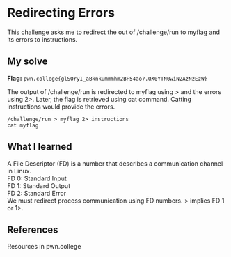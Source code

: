 # Redirecting Errors
This challenge asks me to redirect the out of /challenge/run to myflag and its errors to instructions. 

## My solve
**Flag:** `pwn.college{glSOryI_aBknkummmhm2BF54ao7.QX0YTN0wiN2AzNzEzW}`

The output of /challenge/run is redirected to myflag using > and the errors using 2>. Later, the flag is retrieved using cat command. Catting instructions would provide the errors.
```
/challenge/run > myflag 2> instructions
cat myflag
```

## What I learned
A File Descriptor (FD) is a number that describes a communication channel in Linux.<br>
    FD 0: Standard Input<br>
    FD 1: Standard Output<br>
    FD 2: Standard Error<br>
We must redirect process communication using FD numbers. > implies FD 1 or 1>.

## References 
Resources in pwn.college

